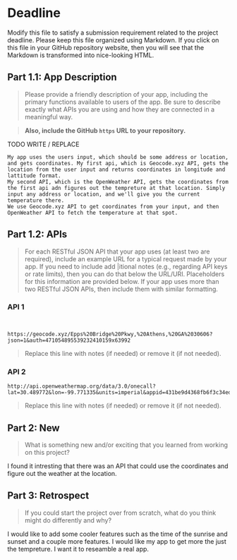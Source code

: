 # Deadline

Modify this file to satisfy a submission requirement related to the project
deadline. Please keep this file organized using Markdown. If you click on
this file in your GitHub repository website, then you will see that the
Markdown is transformed into nice-looking HTML.

## Part 1.1: App Description

> Please provide a friendly description of your app, including
> the primary functions available to users of the app. Be sure to
> describe exactly what APIs you are using and how they are connected
> in a meaningful way.

> **Also, include the GitHub `https` URL to your repository.**

TODO WRITE / REPLACE

    My app uses the users input, which should be some address or location, and gets coordinates. My first api, which is Geocode.xyz API, gets the location from the user input and returns coordinates in longitude and lattitude format.
    My second API, which is the OpenWeather API, gets the coordinates from the first api adn figures out the tempreture at that location. Simply input any address or location, and we'll give you the current temperature there.
    We use Geocode.xyz API to get coordinates from your input, and then OpenWeather API to fetch the temperature at that spot.

## Part 1.2: APIs

> For each RESTful JSON API that your app uses (at least two are required),
> include an example URL for a typical request made by your app. If you
> need to include add
    |itional notes (e.g., regarding API keys or rate
> limits), then you can do that below the URL/URI. Placeholders for this
> information are provided below. If your app uses more than two RESTful
> JSON APIs, then include them with similar formatting.

### API 1

```


https://geocode.xyz/Epps%20Bridge%20Pkwy,%20Athens,%20GA%2030606?json=1&auth=471054895539232410159x63992

```

> Replace this line with notes (if needed) or remove it (if not needed).

### API 2

```
http://api.openweathermap.org/data/3.0/onecall?lat=30.489772&lon=-99.771335&units=imperial&appid=431be9d4368fb6f3c34ed852832d22db
```

> Replace this line with notes (if needed) or remove it (if not needed).

## Part 2: New

> What is something new and/or exciting that you learned from working
> on this project?

I found it intresting that there was an API that could use the coordinates and figure out the weather at the location.


## Part 3: Retrospect

> If you could start the project over from scratch, what do
> you think might do differently and why?

I would like to add some cooler features such as the time of the sunrise and sunset and a couple more features. I would like my app to get more the just the tempreture. I want it to reseamble a real app.
